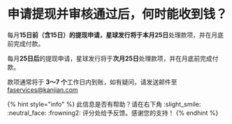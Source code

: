 # 申请提现并审核通过后，何时能收到钱？

每月**15日前（含15日）**的提现申请，星球发行将于**本月25日**处理款项，并在月底前完成付款。

每月**25日后**的提现申请，星球发行将于**次月25日**处理款项，并在月底前完成付款。

款项通常将于 **3～7 个**工作日内到账，如有疑问，请发送邮件至 faservices@kanjian.com



{% hint style="info" %}
此信息是否有帮助？请在右下角 :slight\_smile: :neutral\_face: :frowning2: 评分处给予反馈。感谢您的支持！
{% endhint %}
